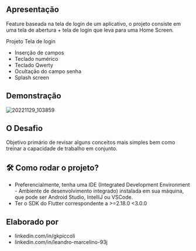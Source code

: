 ## Apresentação 

Feature baseada na tela de login de um aplicativo, o projeto consiste em uma tela de abertura + tela de login que leva para uma Home Screen. 

Projeto Tela de login

* Inserção de campos
* Teclado numérico
* Teclado Qwerty
* Ocultação do campo senha
* Splash screen  

## Demonstração 

![20221129_103859](https://user-images.githubusercontent.com/109693767/204576441-d56efd92-44da-4f6c-a975-1e212a8ae4e4.gif)

## O Desafio 

Objetivo primário de revisar alguns conceitos mais simples bem como treinar a capacidade de trabalho em conjunto. 

## :hammer_and_wrench:	Como rodar o projeto? 

* Preferencialmente, tenha uma IDE (Integrated Development Environment - Ambiente de desenvolvimento integrado) instalada em sua máquina, que pode ser Android Studio, IntelliJ ou VSCode. 
* Ter o SDK do Flutter correspondente a >=2.18.0 <3.0.0

## Elaborado por 

* linkedin.com/in/gkpiccoli
* linkedin.com/in/leandro-marcelino-93j 
